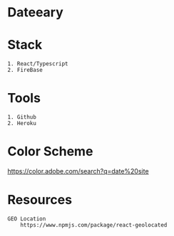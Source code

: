 # Dateeary

# Stack

    1. React/Typescript
    2. FireBase

# Tools

    1. Github
    2. Heroku

# Color Scheme
 https://color.adobe.com/search?q=date%20site
    
# Resources 
    GEO Location
        https://www.npmjs.com/package/react-geolocated
